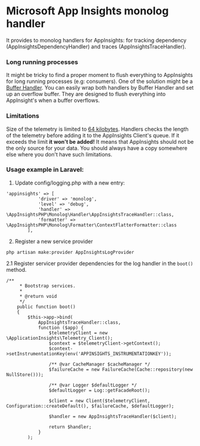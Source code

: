 # Microsoft App Insights monolog handler

It provides to monolog handlers for AppInsights: for tracking dependency (AppInsightsDependencyHandler) and traces (AppInsightsTraceHandler).

### Long running processes

It might be tricky to find a proper moment to flush everything to AppInsights for long running processes (e.g: consumers). 
One of the solution might be a [Buffer Handler](https://github.com/Seldaek/monolog/blob/master/src/Monolog/Handler/BufferHandler.php).
You can easily wrap both handlers by Buffer Handler and set up an overflow buffer. They are designed to flush everything into AppInsight's
when a buffer overflows. 

### Limitations

Size of the telemetry is limited to [64 kilobytes](https://docs.microsoft.com/en-us/azure/azure-monitor/service-limits#application-insights).
Handlers checks the length of the telemetry before adding it to the AppInsights Client's queue. If it exceeds the limit
__it won't be added!__ It means that AppInsights should not be the only source for your data. You should always have a copy somewhere else
where you don't have such limitations.

### Usage example in Laravel:

1. Update config/logging.php with a new entry:

```
'appinsights' => [
            'driver' => 'monolog',
            'level' => 'debug',
            'handler' => \AppInsightsPHP\Monolog\Handler\AppInsightsTraceHandler::class,
            'formatter' => \AppInsightsPHP\Monolog\Formatter\ContextFlatterFormatter::class
        ],
```

2. Register a new service provider
```
php artisan make:provider AppInsightsLogProvider
```

2.1 Register servicer provider dependencies for the log handler in the `boot()` method.
```
/**
     * Bootstrap services.
     *
     * @return void
     */
    public function boot()
    {
        $this->app->bind(
            AppInsightsTraceHandler::class,
            function ($app) {
                $telemetryClient = new \ApplicationInsights\Telemetry_Client();
                $context = $telemetryClient->getContext();
                $context->setInstrumentationKey(env('APPINSIGHTS_INSTRUMENTATIONKEY'));

                /** @var CacheManager $cacheManager */
                $failureCache = new FailureCache(Cache::repository(new NullStore()));

                /** @var Logger $defaultLogger */
                $defaultLogger = Log::getFacadeRoot();

                $client = new Client($telemetryClient, Configuration::createDefault(), $failureCache, $defaultLogger);

                $handler = new AppInsightsTraceHandler($client);

                return $handler;
            }
        );
```
